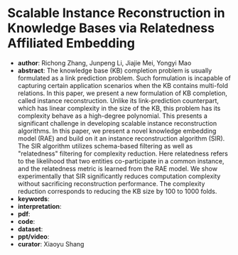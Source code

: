 # Scalable Instance Reconstruction in Knowledge Bases via Relatedness Affiliated Embedding 
- **author**: Richong Zhang, Junpeng Li, Jiajie Mei, Yongyi Mao
- **abstract**: The knowledge base (KB) completion problem is usually formulated as a link prediction problem. Such formulation is incapable of capturing certain application scenarios when the KB contains multi-fold relations. In this paper, we present a new formulation of KB completion, called instance reconstruction. Unlike its link-prediction counterpart, which has linear complexity in the size of the KB, this problem has its complexity behave as a high-degree polynomial. This presents a significant challenge in developing scalable instance reconstruction algorithms. In this paper, we present a novel knowledge embedding model (RAE) and build on it an instance reconstruction algorithm (SIR). The SIR algorithm utilizes schema-based filtering as well as "relatedness" filtering for complexity reduction. Here relatedness refers to the likelihood that two entities co-participate in a common instance, and the relatedness metric is learned from the RAE model. We show experimentally that SIR significantly reduces computation complexity without sacrificing reconstruction performance. The complexity reduction corresponds to reducing the KB size by 100 to 1000 folds.
- **keywords**: 
- **interpretation**: 
- **pdf**: 
- **code**: 
- **dataset**: 
- **ppt/video**:
- **curator**: Xiaoyu Shang 
